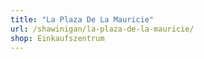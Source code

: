 ```yaml
---
title: "La Plaza De La Mauricie"
url: /shawinigan/la-plaza-de-la-mauricie/
shop: Einkaufszentrum
---
```

